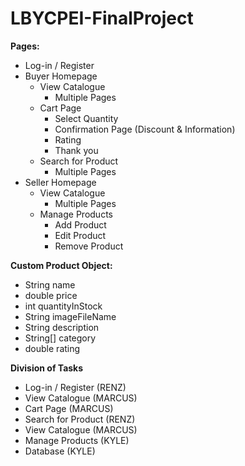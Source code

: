 # LBYCPEI-FinalProject

**Pages:**

- Log-in / Register
- Buyer Homepage
    - View Catalogue
        - Multiple Pages
    - Cart Page
        - Select Quantity
        - Confirmation Page (Discount & Information)
        - Rating
        - Thank you
    - Search for Product
        - Multiple Pages
- Seller Homepage
    - View Catalogue
        - Multiple Pages
    - Manage Products
        - Add Product
        - Edit Product
        - Remove Product

**Custom Product Object:**

- String name
- double price
- int quantityInStock
- String imageFileName
- String description
- String[] category
- double rating

**Division of Tasks**

- Log-in / Register (RENZ)
- View Catalogue (MARCUS)
- Cart Page (MARCUS)
- Search for Product (RENZ)
- View Catalogue (MARCUS)
- Manage Products (KYLE)
- Database (KYLE)
